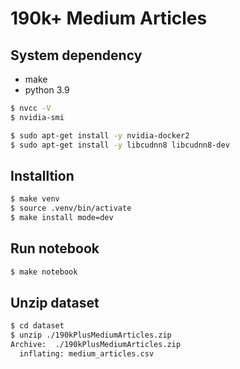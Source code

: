 # 190k+ Medium Articles 

## System dependency

- make
- python 3.9

```bash
$ nvcc -V
$ nvidia-smi

$ sudo apt-get install -y nvidia-docker2
$ sudo apt-get install -y libcudnn8 libcudnn8-dev
```

## Installtion

```bash
$ make venv
$ source .venv/bin/activate
$ make install mode=dev
```

## Run notebook

```bash
$ make notebook
```

## Unzip dataset

```bash
$ cd dataset
$ unzip ./190kPlusMediumArticles.zip
Archive:  ./190kPlusMediumArticles.zip
  inflating: medium_articles.csv 
```